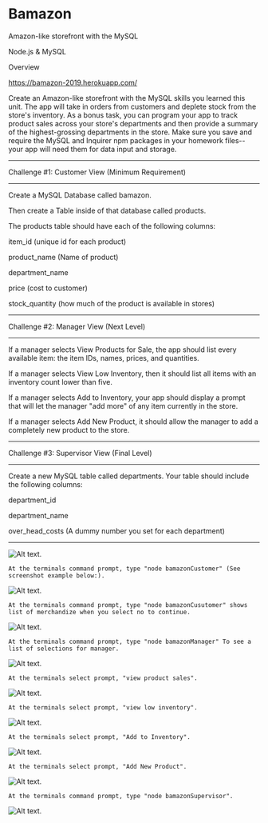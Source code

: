 # Bamazon
Amazon-like storefront with the MySQL

Node.js & MySQL

Overview

https://bamazon-2019.herokuapp.com/

Create an Amazon-like storefront with the MySQL skills you learned this unit. The app will take in orders from customers and deplete stock from the store's inventory. As a bonus task, you can program your app to track product sales across your store's departments and then provide a summary of the highest-grossing departments in the store.
Make sure you save and require the MySQL and Inquirer npm packages in your homework files--your app will need them for data input and storage.
__________________________________________________

Challenge #1: Customer View (Minimum Requirement)
__________________________________________________
Create a MySQL Database called bamazon.

Then create a Table inside of that database called products.

The products table should have each of the following columns:

item_id (unique id for each product)

product_name (Name of product)

department_name

price (cost to customer)

stock_quantity (how much of the product is available in stores)


__________________________________________________

Challenge #2: Manager View (Next Level)
__________________________________________________
If a manager selects View Products for Sale, the app should list every available item: the item IDs, names, prices, and quantities.

If a manager selects View Low Inventory, then it should list all items with an inventory count lower than five.

If a manager selects Add to Inventory, your app should display a prompt that will let the manager "add more" of any item currently in the store.

If a manager selects Add New Product, it should allow the manager to add a completely new product to the store.

__________________________________________________

Challenge #3: Supervisor View (Final Level)
__________________________________________________
Create a new MySQL table called departments. Your table should include the following columns:

department_id

department_name

over_head_costs (A dummy number you set for each department)
__________________________________________________

![Alt text](./img/bamazoncustomer1.jpg?raw=true).
```
At the terminals command prompt, type "node bamazonCustomer" (See screenshot example below:).
```
![Alt text](./img/bamazonCustomer2.jpg?raw=true).
```
At the terminals command prompt, type "node bamazonCusutomer" shows list of merchandize when you select no to continue.
```
![Alt text](./img/bamazoncustomer3.jpg?raw=true).
```
At the terminals command prompt, type "node bamazonManager" To see a list of selections for manager.
``` 
![Alt text](./img/bamazonManager1.jpg?raw=true).
```
At the terminals select prompt, "view product sales".
```
![Alt text](./img/bamazonmanager2.jpg?raw=true).
```
At the terminals select prompt, "view low inventory".
```
![Alt text](./img/bamazonManager3.jpg?raw=true).
```
At the terminals select prompt, "Add to Inventory".
```
![Alt text](./img/bamazonmanager4.jpg?raw=true).
```
At the terminals select prompt, "Add New Product". 
```
![Alt text](./img/bamazonManager5.jpg?raw=true).
```
At the terminals command prompt, type "node bamazonSupervisor".
```
![Alt text](./img/bamazonSupvisor1.jpg?raw=true).
